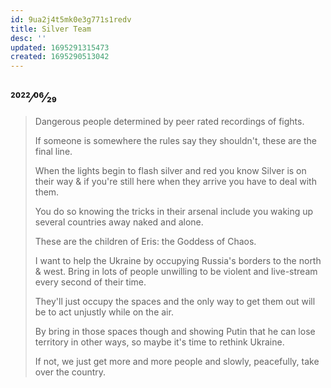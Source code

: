 ```yaml
---
id: 9ua2j4t5mk0e3g771s1redv
title: Silver Team
desc: ''
updated: 1695291315473
created: 1695290513042
---
```

## 2022⁄06⁄29

> Dangerous people determined by peer rated recordings of fights.
>
> If someone is somewhere the rules say they shouldn't, these are the final line.
>
> When the lights begin to flash silver and red you know Silver is on their way & if you're still here when they arrive you have to deal with them.
>
> You do so knowing the tricks in their arsenal include you waking up several countries away naked and alone.
>
> These are the children of Eris: the Goddess of Chaos.
>
> I want to help the Ukraine by occupying Russia's borders to the north & west. Bring in lots of people unwilling to be violent and live-stream every second of their time.
>
> They'll just occupy the spaces and the only way to get them out will be to act unjustly while on the air.
>
> By bring in those spaces though and showing Putin that he can lose territory in other ways, so maybe it's time to rethink Ukraine.
>
> If not, we just get more and more people and slowly, peacefully, take over the country.
